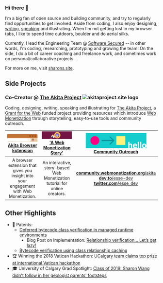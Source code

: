 ### Hi there 👋

I’m a big fan of open source and building community, and try to regularly find opportunities to get involved. Aside from coding, I also enjoy designing, [writing](https://blog.sharons.site), [speaking](https://sharons.site/speaking) and illustrating. When I’m not getting lost in my browser tabs, I like to spend time outdoors, boulder and do aerial silks.

Currently, I lead the Engineering Team @ [Software Secured](https://softwaresecured.com) -- in other words, I'm coding, researching, prototyping and growing the team! On the side, I do a bit of career coaching and freelance work, and sometimes work on personal/collaborative projects.

For more on me, visit [sharons.site](https://sharons.site/).

## Side Projects
### Co-Creator @ [The Akita Project](https://akitaproject.site) <img src="https://github.com/esse-dev/akita/raw/master/assets/icons/icon_64x64.png" alt="akitaproject.site logo" width="32"/>
Coding, designing, writing, speaking and illustrating for [The Akita Project](https://akitaproject.site), a [Grant for the Web](https://www.grantfortheweb.org/) funded project providing resources which introduce [Web Monetization](https://webmonetization.org) through storytelling, easy-to-use tools and community outreach.

| <img src="https://github.com/esse-dev/akita-project-site/raw/main/assets/banner1_browser_extension.svg" alt="Akita Extension banner" width="200"/><br>[Akita Browser Extension](https://github.com/esse-dev/akita) | <img src="https://github.com/esse-dev/akita-project-site/raw/main/assets/banner2_a_web_monetization_story.svg" alt="'A Web Monetization Story' banner" width="200"/><br>['A Web Monetization Story'](https://esse-dev.github.io/a-web-monetization-story/) | <img src="https://github.com/esse-dev/akita-project-site/raw/main/assets/banner3_outreach.svg" alt="Akita Outreach banner" width="200"/><br>[Community Outreach](https://akitaproject.site/#community-outreach) |
| :-------------: |:-------------:| :-------------: |
| A browser extension that gives you insight into your engagement with Web Monetization. | An interactive, story-based Web Monetization tutorial for online creators. | [**community.webmonetization.org**/akita](https://community.webmonetization.org/akita)<br>[**dev.to**/esse-dev](https://dev.to/esse-dev)<br>[**twitter.com**/esse_dev](https://twitter.com/esse_dev) |

## Other Highlights
- 📜 Patents:
   - [Deferred bytecode class verification in managed runtime environments](https://patents.google.com/patent/US11150915B2)
      - Blog Post on Implementation: [Relationship verification… Let’s get lazy!](https://blog.openj9.org/2019/10/29/relationship-verification-lets-get-lazy/)
   - [Bytecode verification using class relationship caching](https://patents.google.com/patent/US11403075B2) 
- 🏆 Winning the 2018 Vatican Hackathon: [UCalgary team claims top prize at international Vatican hackathon](https://www.ucalgary.ca/news/ucalgary-team-claims-top-prize-international-vatican-hackathon)
- 🎓 University of Calgary Grad Spotlight: [Class of 2019: Sharon Wang didn't follow in her geologist parents' footsteps](https://www.ucalgary.ca/news/class-2019-sharon-wang-didnt-follow-her-geologist-parents-footsteps)
